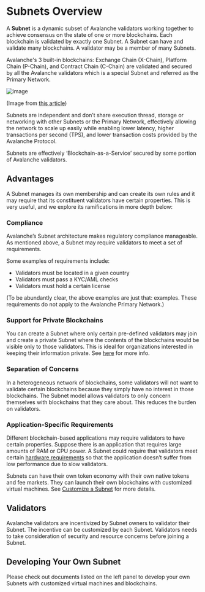 # Subnets Overview

A **Subnet** is a dynamic subset of Avalanche validators working together to achieve consensus on the state of one or more blockchains. Each blockchain is validated by exactly one Subnet. A Subnet can have and validate many blockchains. A validator may be a member of many Subnets.

Avalanche's 3 built-in blockchains: Exchange Chain (X-Chain), Platform Chain (P-Chain), and Contract Chain (C-Chain) are validated and secured by all the Avalanche validators which is a special Subnet and referred as the Primary Network.

![image](/img/subnet-validators.png)

(Image from [this article](https://medium.com/@arikan/a-comparison-of-heterogeneous-blockchain-networks-4bf7ff2fe279))

Subnets are independent and don’t share execution thread, storage or networking with other Subnets or the Primary Network, effectively allowing the network to scale up easily while enabling lower latency, higher transactions per second (TPS), and lower transaction costs provided by the Avalanche Protocol.

Subnets are effectively ‘Blockchain-as-a-Service’ secured by some portion of Avalanche validators.

## Advantages

A Subnet manages its own membership and can create its own rules and it may require that its constituent validators have certain properties. This is very useful, and we explore its ramifications in more depth below:

### Compliance

Avalanche’s Subnet architecture makes regulatory compliance manageable. As mentioned above, a Subnet may require validators to meet a set of requirements.

Some examples of requirements include:

- Validators must be located in a given country
- Validators must pass a KYC/AML checks
- Validators must hold a certain license

(To be abundantly clear, the above examples are just that: examples. These requirements do not apply to the Avalanche Primary Network.)

### Support for Private Blockchains

You can create a Subnet where only certain pre-defined validators may join and create a private Subnet where the contents of the blockchains would be visible only to those validators. This is ideal for organizations interested in keeping their information private. See [here](../nodes/maintain/subnet-configs.md#private-Subnet) for more info.

### Separation of Concerns

In a heterogeneous network of blockchains, some validators will not want to validate certain blockchains because they simply have no interest in those blockchains. The Subnet model allows validators to only concern themselves with blockchains that they care about. This reduces the burden on validators.

### Application-Specific Requirements

Different blockchain-based applications may require validators to have certain properties. Suppose there is an application that requires large amounts of RAM or CPU power. A Subnet could require that validators meet certain [hardware requirements](../nodes/build/run-avalanche-node-manually.md#requirements) so that the application doesn’t suffer from low performance due to slow validators.

Subnets can have their own token economy with their own native tokens and fee markets. They can launch their own blockchains with customized virtual machines. See [Customize a Subnet](../subnets/customize-a-subnet.md) for more details.

## Validators

Avalanche validators are incentivized by Subnet owners to validator their Subnet. The incentive can be customized by each Subnet. Validators needs to take consideration of security and resource concerns before joining a Subnet.

## Developing Your Own Subnet

Please check out documents listed on the left panel to develop your own Subnets with customized virtual machines and blockchains.
